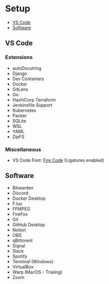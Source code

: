 # Setup
- [VS Code](https://github.com/Cornelij/Setup/blob/main/README.md#vs-code)
- [Software](https://github.com/Cornelij/Setup/blob/main/README.md#software)


## VS Code

### Extensions
- autoDocstring
- Django
- Dev Containers
- Docker
- GitLens
- Go
- HashiCorp Terraform
- Jenkinsfile Support
- Kubernetes
- Packer
- SQLite
- WSL
- YAML
- ZipFS

### Miscellaneous
- VS Code Font: [Fire Code](https://github.com/tonsky/FiraCode) (Ligatures enabled)

## Software
- Bitwarden
- Discord
- Docker Desktop
- F.lux
- FFMPEG
- FireFox
- Git
- GitHub Desktop
- Notion
- OBS
- qBittorent
- Signal
- Slack
- Spotify
- Terminal (Windows)
- VirtualBox
- Warp (MacOS - Trialing)
- Zoom
